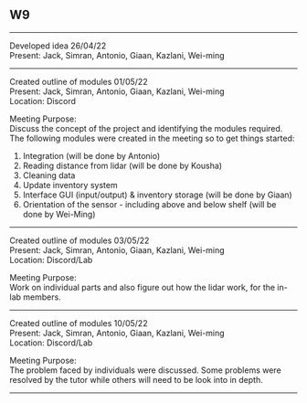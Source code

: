 ## W9
------------------------------------------------------------------------------------------------  
Developed idea 26/04/22  
Present: Jack, Simran, Antonio, Giaan, Kazlani, Wei-ming

------------------------------------------------------------------------------------------------  
Created outline of modules  01/05/22  
Present: Jack, Simran, Antonio, Giaan, Kazlani, Wei-ming  
Location: Discord   

Meeting Purpose:  
Discuss the concept of the project and identifying the modules required.   
The following modules were created in the meeting so to get things started:
1. Integration (will be done by Antonio)
2. Reading distance from lidar (will be done by Kousha)
3. Cleaning data
4. Update inventory system 
5. Interface GUI (input/output) & inventory storage (will be done by Giaan)
6. Orientation of the sensor - including above and below shelf (will be done by Wei-Ming)

------------------------------------------------------------------------------------------------  
Created outline of modules  03/05/22  
Present: Jack, Simran, Antonio, Giaan, Kazlani, Wei-ming  
Location: Discord/Lab   

Meeting Purpose:  
Work on individual parts and also figure out how the lidar work, for the in-lab members.   

-----------------------------------------------------------------------------------------------
Created outline of modules  10/05/22  
Present: Jack, Simran, Antonio, Giaan, Kazlani, Wei-ming  
Location: Discord/Lab  

Meeting Purpose:  
The problem faced by individuals were discussed. Some problems were resolved by the tutor while others will need to be look into in depth.  

-----------------------------------------------------------------------------------------------
